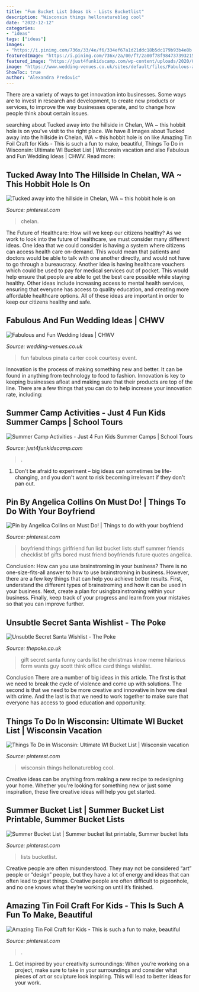 ```yaml
---
title: "Fun Bucket List Ideas Uk - Lists Bucketlist"
description: "Wisconsin things hellonatureblog cool"
date: "2022-12-12"
categories:
- "ideas"
tags: ["ideas"]
images:
- "https://i.pinimg.com/736x/33/4e/f6/334ef67a1d21ddc18b5dc179b93b4e8b.jpg"
featuredImage: "https://i.pinimg.com/736x/2a/00/f7/2a00f78f9847373932157b8b5c1ecb38--boyfriend-stuff-boyfriend-girlfriend.jpg"
featured_image: "https://just4funkidscamp.com/wp-content/uploads/2020/09/summer-camp-in-limerick-768x512.jpg"
image: "https://www.wedding-venues.co.uk/sites/default/files/Fabulous-and-Fun-Wedding-Ideas-Pinata_CarterandCookEvent.jpg"
ShowToc: true
author: "Alexandra Predovic"
---
```



There are a variety of ways to get innovation into businesses. Some ways are to invest in research and development, to create new products or services, to improve the way businesses operate, and to change how people think about certain issues. 

	

		
searching about Tucked away into the hillside in Chelan, WA ~ this hobbit hole is on you've visit to the right place. We have 8 Images about Tucked away into the hillside in Chelan, WA ~ this hobbit hole is on like Amazing Tin Foil Craft for Kids - This is such a fun to make, beautiful, Things To Do in Wisconsin: Ultimate WI Bucket List | Wisconsin vacation and also Fabulous and Fun Wedding Ideas | CHWV. Read more:
		
    
## Tucked Away Into The Hillside In Chelan, WA ~ This Hobbit Hole Is On

<img loading=lazy src="https://i.pinimg.com/736x/26/27/34/262734a4a8140edaf33a60c9cec7460f.jpg" onerror="this.onerror=null;this.src='https://tse1.mm.bing.net/th?id=OIP.KOqhY6RoWzN53vVPCIRdDwHaFi&amp;pid=15.1';" alt="Tucked away into the hillside in Chelan, WA ~ this hobbit hole is on">

_Source: pinterest.com_

>chelan. 

	

The Future of Healthcare: How will we keep our citizens healthy?
As we work to look into the future of healthcare, we must consider many different ideas. One idea that we could consider is having a system where citizens can access health care on-demand. This would mean that patients and doctors would be able to talk with one another directly, and would not have to go through a bureaucracy. Another idea is having healthcare vouchers which could be used to pay for medical services out of pocket. This would help ensure that people are able to get the best care possible while staying healthy. Other ideas include increasing access to mental health services, ensuring that everyone has access to quality education, and creating more affordable healthcare options. All of these ideas are important in order to keep our citizens healthy and safe.

    
## Fabulous And Fun Wedding Ideas | CHWV

<img loading=lazy src="https://www.wedding-venues.co.uk/sites/default/files/Fabulous-and-Fun-Wedding-Ideas-Pinata_CarterandCookEvent.jpg" onerror="this.onerror=null;this.src='https://tse4.mm.bing.net/th?id=OIP.nfW8hSzO448l-oUJh5gwMgHaLG&amp;pid=15.1';" alt="Fabulous and Fun Wedding Ideas | CHWV">

_Source: wedding-venues.co.uk_

>fun fabulous pinata carter cook courtesy event. 

	

Innovation is the process of making something new and better. It can be found in anything from technology to food to fashion. Innovation is key to keeping businesses afloat and making sure that their products are top of the line. There are a few things that you can do to help increase your innovation rate, including:

    
## Summer Camp Activities - Just 4 Fun Kids Summer Camps | School Tours

<img loading=lazy src="https://just4funkidscamp.com/wp-content/uploads/2020/09/summer-camp-in-limerick-768x512.jpg" onerror="this.onerror=null;this.src='https://tse4.mm.bing.net/th?id=OIP.N9gCHR_bBJ_58-N1CJCkDgHaE8&amp;pid=15.1';" alt="Summer Camp Activities - Just 4 Fun Kids Summer Camps | School Tours">

_Source: just4funkidscamp.com_

>. 

	

1. Don't be afraid to experiment – big ideas can sometimes be life-changing, and you don't want to risk becoming irrelevant if they don't pan out.

    
## Pin By Angelica Collins On Must Do! | Things To Do With Your Boyfriend

<img loading=lazy src="https://i.pinimg.com/736x/2a/00/f7/2a00f78f9847373932157b8b5c1ecb38--boyfriend-stuff-boyfriend-girlfriend.jpg" onerror="this.onerror=null;this.src='https://tse1.mm.bing.net/th?id=OIP.Vj1eZTTRQn3vHgbAPu4FhAHaJ3&amp;pid=15.1';" alt="Pin by Angelica Collins on Must Do! | Things to do with your boyfriend">

_Source: pinterest.com_

>boyfriend things girlfriend fun list bucket lists stuff summer friends checklist bf gifts bored must friend boyfriends future quotes angelica. 

	

Conclusion: How can you use brainstroming in your business?
There is no one-size-fits-all answer to how to use brainstroming in business. However, there are a few key things that can help you achieve better results. First, understand the different types of brainstroming and how it can be used in your business. Next, create a plan for usingbrainstroming within your business. Finally, keep track of your progress and learn from your mistakes so that you can improve further.

    
## Unsubtle Secret Santa Wishlist - The Poke

<img loading=lazy src="https://www.thepoke.co.uk/wp-content/uploads/2014/12/AD1kw5U.jpg" onerror="this.onerror=null;this.src='https://tse4.mm.bing.net/th?id=OIP.GQSCfuwYw5qJzN3R9f5Y0QHaK9&amp;pid=15.1';" alt="Unsubtle Secret Santa Wishlist - The Poke">

_Source: thepoke.co.uk_

>gift secret santa funny cards list he christmas know meme hilarious form wants guy scott think office card things wishlist. 

	

Conclusion
There are a number of big ideas in this article. The first is that we need to break the cycle of violence and come up with solutions. The second is that we need to be more creative and innovative in how we deal with crime. And the last is that we need to work together to make sure that everyone has access to good education and opportunity.

    
## Things To Do In Wisconsin: Ultimate WI Bucket List | Wisconsin Vacation

<img loading=lazy src="https://i.pinimg.com/736x/a1/e1/64/a1e16439c3fcdb442d8bdb240322fb87.jpg" onerror="this.onerror=null;this.src='https://tse3.mm.bing.net/th?id=OIP.LUPzfDI96ZZC6tizhPLRKgHaLH&amp;pid=15.1';" alt="Things To Do in Wisconsin: Ultimate WI Bucket List | Wisconsin vacation">

_Source: pinterest.com_

>wisconsin things hellonatureblog cool. 

	

Creative ideas can be anything from making a new recipe to redesigning your home. Whether you're looking for something new or just some inspiration, these five creative ideas will help you get started.

    
## Summer Bucket List | Summer Bucket List Printable, Summer Bucket Lists

<img loading=lazy src="https://i.pinimg.com/736x/32/f2/fc/32f2fc664b4589443814ceb7e6376973.jpg" onerror="this.onerror=null;this.src='https://tse1.mm.bing.net/th?id=OIP.Ict0fKkBRV7RWdYPmCsvvQHaKe&amp;pid=15.1';" alt="Summer Bucket List | Summer bucket list printable, Summer bucket lists">

_Source: pinterest.com_

>lists bucketlist. 

	

Creative people are often misunderstood. They may not be considered “art” people or “design” people, but they have a lot of energy and ideas that can often lead to great things. Creative people are often difficult to pigeonhole, and no one knows what they’re working on until it’s finished.

    
## Amazing Tin Foil Craft For Kids - This Is Such A Fun To Make, Beautiful

<img loading=lazy src="https://i.pinimg.com/736x/33/4e/f6/334ef67a1d21ddc18b5dc179b93b4e8b.jpg" onerror="this.onerror=null;this.src='https://tse2.mm.bing.net/th?id=OIP.B49jTJL-hlZdofZBtdRdsAHaPZ&amp;pid=15.1';" alt="Amazing Tin Foil Craft for Kids - This is such a fun to make, beautiful">

_Source: pinterest.com_

>. 

	

1. Get inspired by your creativity surroundings: When you’re working on a project, make sure to take in your surroundings and consider what pieces of art or sculpture look inspiring. This will lead to better ideas for your work.

